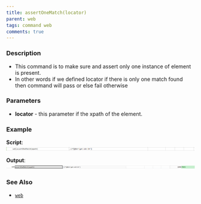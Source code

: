 ```yaml
---
title: assertOneMatch(locator)
parent: web
tags: command web
comments: true
---
```


### Description

- This command is to make sure and assert only one instance of element is present.
- In other words if we defined locator if there is only one match found then command will pass or else fail otherwise

### Parameters

- **locator** - this parameter if the xpath of the element.

### Example

**Script**:<br/>
![](image/assertOneMatch_01.png)

**Output**:<br/>
![](image/assertOneMatch_02.png)

### See Also

- [`web`](index.html)
